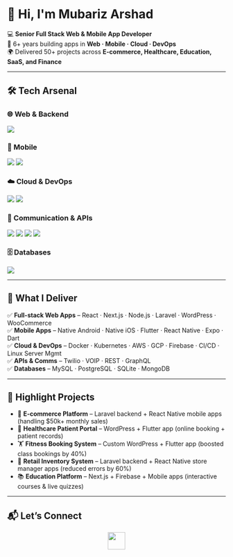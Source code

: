 # 👋 Hi, I'm Mubariz Arshad  

💻 **Senior Full Stack Web & Mobile App Developer**  
🚀 6+ years building apps in **Web · Mobile · Cloud · DevOps**  
🌍 Delivered 50+ projects across **E-commerce, Healthcare, Education, SaaS, and Finance**  

---

## 🛠️ Tech Arsenal  

### 🌐 Web & Backend
<p>
  <img src="https://skillicons.dev/icons?i=react,nextjs,nodejs,laravel,wordpress,php,js,ts" />
</p>

### 📱 Mobile
<p>
  <img src="https://skillicons.dev/icons?i=androidstudio,kotlin,swift,flutter,react,dart" />
  <img src="https://img.shields.io/badge/Expo-000020?logo=expo&logoColor=fff&style=flat-square" />
</p>

### ☁️ Cloud & DevOps
<p>
  <img src="https://skillicons.dev/icons?i=docker,kubernetes,aws,gcp,firebase,linux" />
  <img src="https://img.shields.io/badge/Cloud%20Server%20Management-4285F4?style=flat-square&logo=cloudflare&logoColor=white" />
</p>

### 📡 Communication & APIs
<p>
  <img src="https://img.shields.io/badge/Twilio-F22F46?logo=twilio&logoColor=fff&style=flat-square" />
  <img src="https://img.shields.io/badge/VOIP-0088CC?style=flat-square&logo=webrtc&logoColor=fff" />
  <img src="https://img.shields.io/badge/REST-02569B?logo=fastapi&logoColor=fff&style=flat-square" />
  <img src="https://img.shields.io/badge/GraphQL-E10098?logo=graphql&logoColor=fff&style=flat-square" />
</p>

### 🗄️ Databases
<p>
  <img src="https://skillicons.dev/icons?i=mysql,postgresql,sqlite,mongodb" />
</p>

---

## 🚀 What I Deliver  

✅ **Full-stack Web Apps** – React · Next.js · Node.js · Laravel · WordPress · WooCommerce  
✅ **Mobile Apps** – Native Android · Native iOS · Flutter · React Native · Expo · Dart  
✅ **Cloud & DevOps** – Docker · Kubernetes · AWS · GCP · Firebase · CI/CD · Linux Server Mgmt  
✅ **APIs & Comms** – Twilio · VOIP · REST · GraphQL  
✅ **Databases** – MySQL · PostgreSQL · SQLite · MongoDB  

---

## 📌 Highlight Projects  

- 🛒 **E-commerce Platform** – Laravel backend + React Native mobile apps (handling $50k+ monthly sales)  
- 🏥 **Healthcare Patient Portal** – WordPress + Flutter app (online booking + patient records)  
- 🏋️ **Fitness Booking System** – Custom WordPress + Flutter app (boosted class bookings by 40%)  
- 🏪 **Retail Inventory System** – Laravel backend + React Native store manager apps (reduced errors by 60%)  
- 📚 **Education Platform** – Next.js + Firebase + Mobile apps (interactive courses & live quizzes)  

---

## 📬 Let’s Connect  

<p align="center">
  <a href="mailto:your.email@example.com"><img src="https://skillicons.dev/icons?i=gmail" height="40"/></a>
</p>
